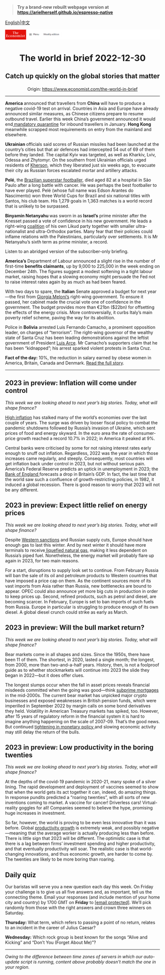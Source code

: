 > **Try a brand-new rebuilt webpage version at https://arielherself.github.io/espresso-native**

[English](https://github.com/arielherself/espresso/blob/main/README.md)|[中文](https://github-com.translate.goog/arielherself/espresso/blob/main/README.md?_x_tr_sl=en&_x_tr_tl=zh-CN&_x_tr_hl=zh-CN&_x_tr_pto=wapp)



![The Economist](menubar.png)

# <p align="center">The world in brief 2022-12-30</p>

## <p align="center">Catch up quickly on the global stories that matter</p>

<p align="center">Origin: <a href="https://www.economist.com/the-world-in-brief">https://www.economist.com/the-world-in-brief</a><hr>

<strong>America </strong>announced that travellers from <strong>China </strong>will have to produce a negative covid-19 test on arrival. Countries in Asia and Europe have already announced similar measures, as Chinese citizens prepare to resume outbound travel. Earlier this week China’s government announced it would end[ mandatory quarantine](https://www.economist.com/leaders/2022/12/07/china-is-loosening-its-covid-restrictions-at-great-risk) for inbound travellers in January. <strong>Hong Kong </strong>meanwhile scrapped most requirements on entry from the mainland and elsewhere.

<strong>Ukrainian </strong>officials said scores of Russian missiles had been launched at the country’s cities but that air defences had intercepted 54 out of 69 of them before they landed. The capital Kyiv was targeted, as well as Kharkiv, Lviv, Odessa and Zhytomyr. On the southern front Ukrainian officials urged residents of [Kherson](https://www.economist.com/graphic-detail/2022/11/15/the-battle-for-kherson-in-maps), which they liberated just six weeks ago, to evacuate their city as Russian forces escalated mortar and artillery attacks. 

<strong>Pelé</strong>, the [Brazilian superstar footballer](https://www.economist.com/the-americas/2022/12/29/pele-king-of-the-beautiful-game), died aged 82 at a hospital in São Paulo after a long battle with cancer. He was perhaps the best footballer to have ever played. Pelé (whose full name was Edson Arantes do Nascimento) won three World Cups for Brazil and six national titles with Santos, his club team. His 1,279 goals in 1,363 matches is a world record that is unlikely to be surpassed.

<strong>Binyamin Netanyahu </strong>was sworn in as<strong> Israel’s</strong> prime minister after the Knesset passed a vote of confidence in his new government. He leads a right-wing [coalition](https://www.economist.com/middle-east-and-africa/2022/11/10/the-changing-nature-of-israeli-politics) of his own Likud party together with smaller ultra-nationalist and ultra-Orthodox parties. Many fear that their policies could inflame relations with the Palestinians, particularly over settlements. It is Mr Netanyahu’s sixth term as prime minister, a record.

Listen to an abridged version of the subscriber-only briefing.

<strong>America’s</strong> Department of Labour announced a slight rise in the number of first-time <strong>benefits claimants</strong>, up by 9,000 to 225,000 in the week ending on December 24th. The figures suggest a modest softening in a tight labour market, raising hopes that a slowing economy might persuade the Fed not to raise interest rates again by as much as had been feared.

With two days to spare, the <strong>Italian</strong> Senate approved a budget for next year—the first from [Giorgia Meloni’s](https://www.economist.com/the-world-ahead/2022/11/18/italians-will-soon-discover-who-the-real-giorgia-meloni-is) right-wing government. To ensure it passed, her cabinet made the crucial vote one of confidence in the government. The budget provides more than €21bn ($22bn) for offsetting the effects of the energy crisis. More controversially, it curbs Italy’s main poverty relief scheme, paving the way for its abolition.

Police in <strong>Bolivia</strong> arrested Luis Fernando Camacho, a prominent opposition leader, on charges of “terrorism”. The right-wing governor of the wealthy state of Santa Cruz has been leading demonstrations against the leftist government of President [Luis Arce](https://www.economist.com/the-americas/2020/10/24/dont-mess-up-bolivias-miracle). Mr Camacho’s supporters claim that he has been “kidnapped”; his arrest sparked violent protests in Santa Cruz.

<strong>Fact of the day:</strong> 10%, the reduction in salary earned by obese women in America, Britain, Canada and Denmark. [Read the full story](https://www.economist.com/christmas-specials/2022/12/20/the-economics-of-thinness).

----------

## 2023 in preview: Inflation will come under control

<em>This week we are looking ahead to next year’s big stories. Today, what will shape finance?</em>

[High inflation](https://www.economist.com/special-report/2022/10/05/the-inflation-problem-will-get-better-before-it-gets-worse) has stalked many of the world’s economies over the last couple of years. The surge was driven by looser fiscal policy to combat the pandemic shutdowns followed by Russia’s invasion of Ukraine, which sent prices of food and energy skyward. In the euro area the rate of consumer-price growth reached a record 10.7% in 2022; in America it peaked at 9%.

Central banks were criticised by some for not raising interest rates early enough to snuff out inflation. Regardless, 2022 was the year in which those increases came regularly, and steeply. Consequently, most countries will get inflation back under control in 2023, but not without serious pain. America’s Federal Reserve predicts an uptick in unemployment in 2023; the [Bank of England ](https://www.economist.com/britain/2022/10/27/the-bank-of-england-has-seen-off-several-threats)forecasts a drop in Britain’s GDP. In fact, the last time that the world saw such a confluence of growth-restricting policies, in 1982, it induced a global recession. There is good reason to worry that 2023 will not be any different. 

## 2023 in preview: Expect little relief on energy prices

<em>This week we are looking ahead to next year’s big stories. Today, what will shape finance?</em>

Despite [Western sanctions](https://www.economist.com/finance-and-economics/2022/08/24/western-sanctions-will-eventually-impair-russias-economy) and Russian supply cuts, Europe should have enough gas to last this winter. And by next winter it should have more terminals to receive[ liquefied natural gas](https://www.economist.com/business/2022/11/10/can-american-liquefied-natural-gas-rescue-europe), making it less dependent on Russia’s piped fuel. Nonetheless, the energy market will probably flare up again in 2023, for two main reasons.

For a start, disruptions to supply look set to continue. From February Russia will ban the sale of its oil and petroleum products to Western countries that have imposed a price cap on them. As the continent sources more of its vast imports from Asia rather than Russia, new bottlenecks are bound to appear. OPEC could also announce yet more big cuts in production in order to keep prices up. Second, refined products, such as petrol and diesel, are becoming scarcer. In February, Europe is set to ban imports of such fuels from Russia. Europe in particular is struggling to produce enough of its own diesel. A global diesel crunch could strike as early as March.

## 2023 in preview: Will the bull market return?

<em>This week we are looking ahead to next year’s big stories. Today, what will shape finance?</em>

Bear markets come in all shapes and sizes. Since the 1950s, there have been 11 of them. The shortest, in 2020, lasted a single month; the longest, from 2000, more than two-and-a-half years. History, then, is not a foolproof guide as to whether stockmarkets will continue into 2023 the slide they began in 2022—but it does offer clues.

The longest slumps occur when the fall in asset prices reveals financial misdeeds committed when the going was good—think [subprime mortgages](https://www.economist.com/special-report/2017/05/04/how-the-2007-08-crisis-unfolded) in the mid-2000s. The current bear market has unpicked major crypto businesses and exposed weaknesses in British pension funds, which were imperilled in September 2022 by margin calls on some bond derivatives they held. Volatility in American Treasury markets has spiked, too. However, after 15 years of regulatory reform in the financial system it is hard to imagine anything happening on the scale of 2007-09. That’s the good news. But continued [tightening in monetary policy ](https://www.economist.com/finance-and-economics/2022/10/13/rates-are-rising-at-unprecedented-speed-when-will-they-bite)and slowing economic activity may still delay the return of the bulls.

## 2023 in preview: Low productivity in the boring twenties

<em>This week we are looking ahead to next year’s big stories. Today, what will shape finance?</em>

At the depths of the covid-19 pandemic in 2020-21, many spoke of a silver lining. The rapid development and deployment of vaccines seemed to show that when the world gets its act together it can, indeed, do amazing things. In response pundits predicted a “roaring twenties”, with all sorts of new inventions coming to market. A vaccine for cancer! Driverless cars! Virtual-reality goggles for all! Companies seemed to believe the hype, promising huge increases in investment.

So far, however, the world is proving to be even less innovative than it was before. Global [productivity growth](https://www.economist.com/leaders/2022/12/14/why-are-the-rich-worlds-politicians-giving-up-on-economic-growth) is extremely weak, and possibly negative—meaning that the average worker is actually producing less than before. There is little sign that 2023 will be different. The optimistic case is that there is a lag between firms’ investment spending and higher productivity, and that eventually productivity will soar. The realistic case is that world-changing innovations, and thus economic growth, are harder to come by. The twenties are likely to be more boring than roaring.

## Daily quiz

Our baristas will serve you a new question each day this week. On Friday your challenge is to give us all five answers and, as important, tell us the connecting theme. Email your responses (and include mention of your home city and country) by 1700 GMT on <strong>Friday</strong> to [<span class="__cf_email__" data-cfemail="0b5a7e62714e787b796e7878644b6e686465646662787f25686466">[email&#160;protected]</span>](https://mail.google.com/mail/?view=cm&amp;fs=1&amp;tf=1&amp;to=QuizEspresso@economist.com). We’ll pick randomly from those with the right answers and crown three winners on Saturday.

<strong>Thursday:</strong> What term, which refers to passing a point of no return, relates to an incident in the career of Julius Caesar?

<strong>Wednesday:</strong> Which rock group is best known for the songs “Alive and Kicking” and “Don’t You (Forget About Me)”?

----------

*Owing to the difference between time zones of servers in which our auto-update script is running, content above probably doesn't match the one in your region.*
